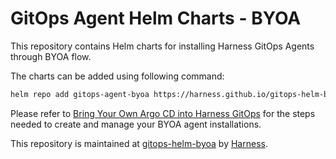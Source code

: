 # GitOps Agent Helm Charts - BYOA

This repository contains Helm charts for installing Harness GitOps Agents through BYOA flow.

The charts can be added using following command:
```bash
helm repo add gitops-agent-byoa https://harness.github.io/gitops-helm-byoa/
```

Please refer to [Bring Your Own Argo CD into Harness GitOps](https://developer.harness.io/docs/continuous-delivery/gitops/connect-and-manage/multiple-argo-to-single-harness) for the steps needed to create and manage your BYOA agent installations.

This repository is maintained at [gitops-helm-byoa](https://github.com/harness/gitops-helm-byoa) by [Harness](http://harness.io/).

